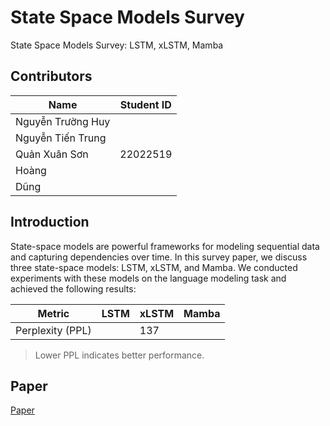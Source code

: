 # State Space Models Survey
State Space Models Survey: LSTM, xLSTM, Mamba

## Contributors
| Name       | Student ID  |
| ----------------- | -------------- | 
| Nguyễn Trường Huy |      | 
| Nguyễn Tiến Trung   |      | 
| Quản Xuân Sơn   | 22022519     | 
| Hoàng |      |
| Dũng |      |

## Introduction
State-space models are powerful frameworks for modeling sequential data and capturing dependencies over time. In this survey paper, we discuss three state-space models: LSTM, xLSTM, and Mamba. We conducted experiments with these models on the language modeling task and achieved the following results:

| Metric       | LSTM  | xLSTM | Mamba |
|--------------|-------|-------|-------|
| Perplexity (PPL) |   | 137  |   |

> Lower PPL indicates better performance.

## Paper
[Paper]()








